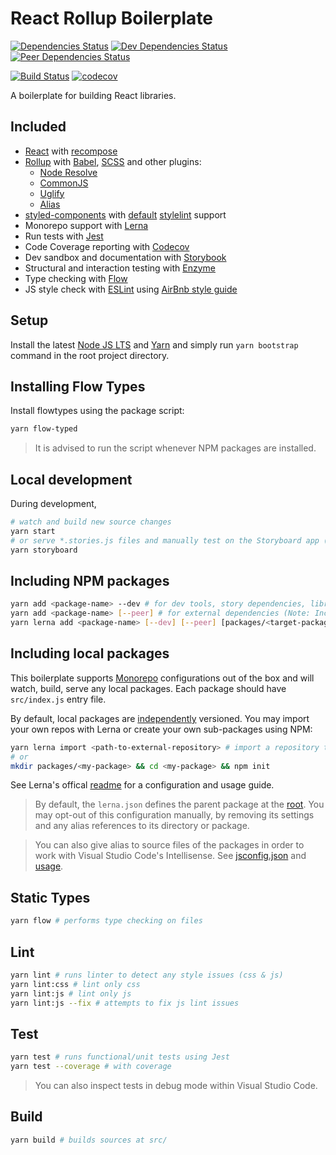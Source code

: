 # React Rollup Boilerplate

[![Dependencies Status](https://david-dm.org/psychobolt/react-rollup-boilerplate.svg)](https://david-dm.org/psychobolt/react-rollup-boilerplate)
[![Dev Dependencies Status](https://david-dm.org/psychobolt/react-rollup-boilerplate/dev-status.svg)](https://david-dm.org/psychobolt/react-rollup-boilerplate?type=dev)
[![Peer Dependencies Status](https://david-dm.org/psychobolt/react-rollup-boilerplate/peer-status.svg)](https://david-dm.org/psychobolt/react-rollup-boilerplate?type=peer)

[![Build Status](https://travis-ci.org/psychobolt/react-rollup-boilerplate.svg?branch=master)](https://travis-ci.org/psychobolt/react-rollup-boilerplate)
[![codecov](https://codecov.io/gh/psychobolt/react-rollup-boilerplate/branch/master/graph/badge.svg)](https://codecov.io/gh/psychobolt/react-rollup-boilerplate)

A boilerplate for building React libraries.

## Included

- [React](https://reactjs.org/) with [recompose](https://github.com/acdlite/recompose)
- [Rollup](https://rollupjs.org/) with [Babel](https://www.npmjs.com/package/rollup-plugin-babel), [SCSS](https://www.npmjs.com/package/rollup-plugin-scss) and other plugins:
    - [Node Resolve](https://www.npmjs.com/package/rollup-plugin-node-resolve)
    - [CommonJS](https://www.npmjs.com/package/rollup-plugin-commonjs)
    - [Uglify](https://www.npmjs.com/package/rollup-plugin-uglify)
    - [Alias](https://www.npmjs.com/package/rollup-plugin-alias)
- [styled-components](https://www.styled-components.com/) with [default](https://www.styled-components.com/docs/tooling#stylelint) [stylelint](https://stylelint.io/) support
- Monorepo support with [Lerna](https://lernajs.io)
- Run tests with [Jest](https://facebook.github.io/jest/)
- Code Coverage reporting with [Codecov](https://codecov.io/)
- Dev sandbox and documentation with [Storybook](https://storybook.js.org/)
- Structural and interaction testing with [Enzyme](https://github.com/airbnb/enzyme)
- Type checking with [Flow](https://flow.org)
- JS style check with [ESLint](http://eslint.org/) using [AirBnb style guide](https://github.com/airbnb/javascript)

## Setup

Install the latest [Node JS LTS](https://nodejs.org/) and [Yarn](https://yarnpkg.com) and simply run ```yarn bootstrap``` command in the root project directory.

## Installing Flow Types

Install flowtypes using the package script:
```sh
yarn flow-typed
```

> It is advised to run the script whenever NPM packages are installed.

## Local development

During development,
```sh
# watch and build new source changes
yarn start
# or serve *.stories.js files and manually test on the Storyboard app (optionally run command above in parallel)
yarn storyboard
```

## Including NPM packages

```sh
yarn add <package-name> --dev # for dev tools, story dependencies, libraries to be bundled
yarn add <package-name> [--peer] # for external dependencies (Note: Include in externals from rollup.config.common.js whenever update)
yarn lerna add <package-name> [--dev] [--peer] [packages/<target-package-name>] # Add/link a package to a sub-package. See section: Including sub-packages
```

## Including local packages

This boilerplate supports [Monorepo](https://danluu.com/monorepo/) configurations out of the box and will watch, build, serve any local packages. Each package should have ```src/index.js``` entry file.

By default, local packages are [independently](./lerna.json#L6) versioned. You may import your own repos with Lerna or create your own sub-packages using NPM:

```sh
yarn lerna import <path-to-external-repository> # import a repository to packages/
# or 
mkdir packages/<my-package> && cd <my-package> && npm init
```

See Lerna's offical [readme](https://github.com/lerna/lerna#readme) for a configuration and usage guide.

> By default, the ```lerna.json``` defines the parent package at the [root](./lerna.json#L3). You may opt-out of this configuration manually, by removing its settings and any alias references to its directory or package. 

> You can also give alias to source files of the packages in order to work with Visual Studio Code's Intellisense. See [jsconfig.json](./jsonconfig.json) and [usage](https://code.visualstudio.com/docs/languages/jsconfig#_using-webpack-aliases).

## Static Types

```sh
yarn flow # performs type checking on files
```

## Lint

```sh
yarn lint # runs linter to detect any style issues (css & js)
yarn lint:css # lint only css
yarn lint:js # lint only js
yarn lint:js --fix # attempts to fix js lint issues
```

## Test

```sh
yarn test # runs functional/unit tests using Jest
yarn test --coverage # with coverage
```

> You can also inspect tests in debug mode within Visual Studio Code.

## Build

```sh
yarn build # builds sources at src/
```